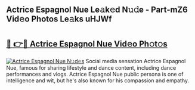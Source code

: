 ## Actrice Espagnol Nue Le𝚊k𝚎d N𝚞𝚍e - Part-mZ6 Vid𝚎o Photos Le𝚊ks uHJWf

# <h2><a href="http://fb5a28.evod.top/?m=Actrice+Espagnol+Nue">🔗 👉🔴 Actrice Espagnol Nue Vid𝚎o Ph𝚘t𝚘s</a></h2>

[![Actrice Espagnol Nue N𝚞d𝚎s](https://i.imgur.com/8V9OHl7.gif)](http://fb5a28.evod.top/?m=Actrice+Espagnol+Nue)
Social media sensation Actrice Espagnol Nue, famous for sharing lifestyle and dance content, including dance performances and vlogs. Actrice Espagnol Nue public persona is one of intelligence and wit, but he's also known for his compassion and empathy. 
